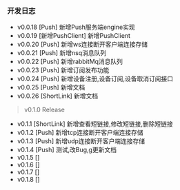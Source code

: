 ### 开发日志
- v0.0.18  [Push] 新增Push服务端engine实现
- v0.0.19  [新增PushClient] 新增PushClient
- v0.0.20  [Push] 新增ws连接断开客户端连接存储
- v0.0.21  [Push] 新增nsq消息队列
- v0.0.22  [Push] 新增rabbitMq消息队列
- v0.0.23  [Push] 新增订阅发布功能
- v0.0.24  [Push] 新增设备注册,设备订阅,设备取消订阅接口
- v0.0.25  [Push] 新增文档
- v0.0.26  [ShortLink] 新增文档

> v0.1.0  Release
- v0.1.1  [ShortLink] 新增查看短链接,修改短链接,删除短链接
- v0.1.2  [Push] 新增tcp连接断开客户端连接存储
- v0.1.3  [Push] 新增udp连接断开客户端连接存储
- v0.1.4  [Push] 测试,改Bug,g更新文档
- v0.1.5  []
- v0.1.6  []
- v0.1.7  []
- v0.1.8  []